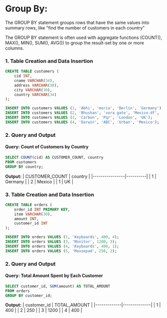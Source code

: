 # Group By:
The GROUP BY statement groups rows that have the same values into summary rows, like "find the number of customers in each country"

The GROUP BY statement is often used with aggregate functions (COUNT(), MAX(), MIN(), SUM(), AVG()) to group the result-set by one or more columns.

### 1. Table Creation and Data Insertion
```sql
CREATE TABLE customers (
    cid INT,
    cname VARCHAR(34),
    address VARCHAR(30),
    city VARCHAR(30),
    country VARCHAR(34)
);

INSERT INTO customers VALUES (1, 'Abhi', 'moria', 'Berlin', 'Germany');
INSERT INTO customers VALUES (2, 'Bhushan', 'vora gate', 'Mexico-df', 'Mexico');
INSERT INTO customers VALUES (3, 'Carbon', 'Pqr', 'London', 'UK');
INSERT INTO customers VALUES (4, 'Darwin', 'ABC', 'Urban', 'Mexico');
```

### 2. Query and Output

#### Query: Count of Customers by Country
```sql
SELECT COUNT(cid) AS CUSTOMER_COUNT, country
FROM customers
GROUP BY country;
```
**Output:**
| CUSTOMER_COUNT | country  |
|----------------|----------|
| 1              | Germany  |
| 2              | Mexico   |
| 1              | UK       |

### 3. Table Creation and Data Insertion
```sql
CREATE TABLE orders (
    order_id INT PRIMARY KEY,
    item VARCHAR(30),
    amount INT,
    customer_id INT
);

INSERT INTO orders VALUES (1, 'Keyboards', 400, 4);
INSERT INTO orders VALUES (3, 'Monitor', 1200, 3);
INSERT INTO orders VALUES (4, 'Keyboards', 400, 1);
INSERT INTO orders VALUES (5, 'Mousepad', 250, 2);
```

### 2. Query and Output

#### Query: Total Amount Spent by Each Customer
```sql
SELECT customer_id, SUM(amount) AS TOTAL_AMOUNT
FROM orders
GROUP BY customer_id;
```
**Output:**
| customer_id | TOTAL_AMOUNT |
|-------------|--------------|
| 1           | 400          |
| 2           | 250          |
| 3           | 1200         |
| 4           | 400          |
